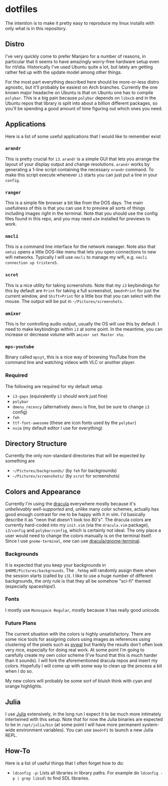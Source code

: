 # dotfiles
The intention is to make it pretty easy to reproduce my linux installs with only what is in this repository.

## Distro
I've very quickly come to prefer Manjaro for a number of reasons, in particular that it seems to have amazingly worry-free hardware setup even for nVidia.
Historically I've used Ubuntu quite a lot, but lately am getting rather fed up with the update model among other things.

For the most part everything described here should be more-or-less distro agnostic, but it'll probably be easiest on Arch branches.  Currently the one known
major headache on Ubuntu is that on Ubuntu one has to compile `polybar`.  This is a big pain because `polybar` depends on `libxcb` and in the Ubuntu repos that
library is split into about a billion different packages, so you'll be spending a good amount of time figuring out which ones you need.

## Applications
Here is a list of some useful applications that I would like to remember exist

### `arandr`
This is pretty crucial for `i3`.  `arandr` is a simple GUI that lets you arrange the layout of your display output and change resolutions.  `arandr` works by
generating a 1-line script containing the necessary `xrandr` command.  To make this script execute whenever `i3` starts you can just put a line in your
`config`.

### `ranger`
This is a simple file browser a bit like from the DOS days.  The main usefulness of this is that you can use it to preview all sorts of things including images
right in the terminal.  Note that you should use the config files found in this repo, and you may need `w3m` installed for previews to work.

### `nmcli`
This is a command line interface for the network manager.  Note also that `nmtui` opens a little DOS-like menu that lets you open connections to new wifi
networks.  Typically I will use `nmcli` to manage my wifi, e.g. `nmcli connection up tristero5`.

### `scrot`
This is a nice utility for taking screenshots.  Note that my `i3` keybindings for this by default are `Print` for taking a full screenshot, `$mod+Print` for
just the current window, and `Shift+Print` for a little box that you can select with the mouse.  The output will be put in `~/Pictures/screenshots`.

### `amixer`
This is for controlling audio output, usually the OS will use this by default.  I need to make keybindings within `i3` at some point. In the meantime, you can
increase or decrease volume with `amixer set Master x%±`.

### `mps-youtube`
Binary called `mpsyt`, this is a nice way of browsing YouTube from the command line and watching videos with VLC or another player.


### Required
The following are required for my default setup
- `i3-gaps` (equivalently `i3` should work just fine)
- `polybar`
- `dmenu_recency` (alternatively `dmenu` is fine, but be sure to change `i3` config)
- `feh`
- `ttf-font-awesome` (these are icon fonts used by the `polybar`)
- `nvim` (my default editor I use for everything)

## Directory Structure
Currently the only non-standard directories that will be expected by something are
- `~/Pictures/backgrounds/` (by `feh` for backgrounds)
- `~/Pictures/screenshots/` (by `scrot` for screenshots)


## Colors and Appearance
Currently I'm using the [dracula](https://github.com/dracula/dracula-theme) everywhere mostly because it's *unbelievably well-supported* and, unlike many color
schemes, actually has good enough contrast for me to be happy with it in vim.  I'd basically describe it as "neon that doesn't look too 80's".  The dracula
colors are currently hard-coded into my `init.vim` (via the `dracula.vim` package), `i3/config` and `polybar/config`, which is certainly not ideal.  The only
place a user would need to change the colors manually is on the terminal itself.  Since I use `gnome-terminal`, one can use
[dracula/gnome-terminal](https://github.com/dracula/gnome-terminal).

### Backgrounds
It is expected that you keep your backgrounds in `$HOME/Pictures/backgrounds`.  The `.fehbg` will randomly assign them when the session starts (called by `i3`).
I like to use a huge number of different backgrounds, the only rule is that they all be somehow "sci-fi" themed (especially spaceships!).

### Fonts
I mostly use `Monospace Regular`, mostly because it has really good unicode.

### Future Plans
The current situation with the colors is highly unsatisfactory.  There are some nice tools for assigning colors using images as references using clustering of
the pixels such as [pywal](https://github.com/dylanarapas/pywal) but frankly the results don't often look very nice, especially for doing real work.  At some
point I'm going to carefully create my own color scheme (I've found that this is much harder than it sounds).  I will fork the aforementioned dracula repos and
insert my colors.  Hopefully I will come up with some way to clean up the process a bit when I do so.

My new colors will probably be some sort of bluish think with cyan and orange highlights.


## Julia
I use [Julia](https://julialang.org) extensively, in the long run I expect it to be much more intimately intertwined with this setup.  Note that for now the
Julia binaries are expected to be in `/opt/julia/bin` (at some point I will have more permanent system-wide environment variables).  You can use `$mod+F1` to
launch a new Julia REPL.


## How-To
Here is a list of useful things that I often forget how to do:

- `ldconfig -p`: Lists all libraries in library paths. For example do `ldconfig -p | grep libsdl` to find SDL libraries.
